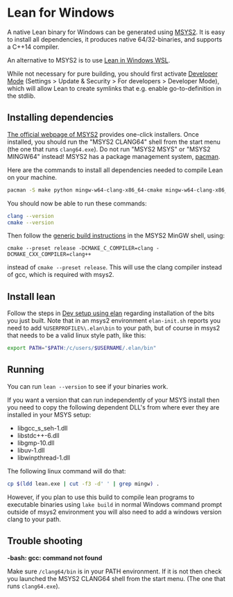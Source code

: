 [msys2]: http://msys2.github.io
[pacman]: https://wiki.archlinux.org/index.php/pacman

# Lean for Windows

A native Lean binary for Windows can be generated using [MSYS2][msys2].
It is easy to install all dependencies, it produces native
64/32-binaries, and supports a C++14 compiler.

An alternative to MSYS2 is to use [Lean in Windows WSL](wsl.md).

While not necessary for pure building, you should first activate [Developer
Mode](https://docs.microsoft.com/en-us/windows/apps/get-started/enable-your-device-for-development)
(Settings > Update & Security > For developers > Developer Mode),
which will allow Lean to create symlinks that e.g. enable go-to-definition in
the stdlib.

## Installing dependencies

[The official webpage of MSYS2][msys2] provides one-click installers.
Once installed, you should run the "MSYS2 CLANG64" shell from the start menu (the one that runs `clang64.exe`).
Do not run "MSYS2 MSYS" or "MSYS2 MINGW64" instead!
MSYS2 has a package management system, [pacman][pacman].

Here are the commands to install all dependencies needed to compile Lean on your machine.

```bash
pacman -S make python mingw-w64-clang-x86_64-cmake mingw-w64-clang-x86_64-clang mingw-w64-clang-x86_64-ccache mingw-w64-clang-x86_64-libuv mingw-w64-clang-x86_64-gmp git unzip diffutils binutils
```

You should now be able to run these commands:

```bash
clang --version
cmake --version
```

Then follow the [generic build instructions](index.md) in the MSYS2
MinGW shell, using:
```
cmake --preset release -DCMAKE_C_COMPILER=clang -DCMAKE_CXX_COMPILER=clang++
```
instead of `cmake --preset release`. This will use the clang compiler instead of gcc, which is required with msys2.

## Install lean

Follow the steps in [Dev setup using
elan](../dev/index.md#dev-setup-using-elan) regarding installation of the
bits you just built.  Note that in an msys2 environment `elan-init.sh`
reports you need to add `%USERPROFILE%\.elan\bin` to your path, but of
course in msys2 that needs to be a valid linux style path, like this:
```bash
export PATH="$PATH:/c/users/$USERNAME/.elan/bin"
```

## Running

You can run `lean --version` to see if your binaries work.

If you want a version that can run independently of your MSYS install
then you need to copy the following dependent DLL's from where ever
they are installed in your MSYS setup:

- libgcc_s_seh-1.dll
- libstdc++-6.dll
- libgmp-10.dll
- libuv-1.dll
- libwinpthread-1.dll

The following linux command will do that:

```bash
cp $(ldd lean.exe | cut -f3 -d' ' | grep mingw) .
```

However, if you plan to use this build to compile lean programs
to executable binaries using `lake build` in normal Windows command
prompt outside of msys2 environment you will also need to add a windows
version clang to your path.

## Trouble shooting

**-bash: gcc: command not found**

Make sure `/clang64/bin` is in your PATH environment.  If it is not then
check you launched the MSYS2 CLANG64 shell from the start menu.
(The one that runs `clang64.exe`).
